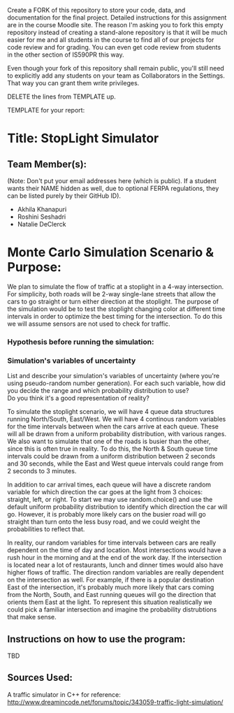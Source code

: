 Create a FORK of this repository to store your code, data, and documentation for the final project. Detailed instructions for this assignment are in the course Moodle site.  The reason I'm asking you to fork this empty repository instead of creating a stand-alone repository is that it will be much easier for me and all students in the course to find all of our projects for code review and for grading. You can even get code review from students in the other section of IS590PR this way.

Even though your fork of this repository shall remain public, you'll still need to explicitly add any students on your team as Collaborators in the Settings. That way you can grant them write privileges.

DELETE the lines from TEMPLATE up.

TEMPLATE for your report:

# Title: StopLight Simulator

## Team Member(s): 
(Note: Don't put your email addresses here (which is public).  If a student wants their NAME hidden as well, due to optional FERPA regulations, they can be listed purely by their GitHub ID).

* Akhila Khanapuri
* Roshini Seshadri
* Natalie DeClerck

# Monte Carlo Simulation Scenario & Purpose:
We plan to simulate the flow of traffic at a stoplight in a 4-way intersection. For simplicity, both roads will be 2-way single-lane streets that allow the cars to go straight or turn either direction at the stoplight.
The purpose of the simulation would be to test the stoplight changing color at different time intervals in order to optimize the best timing for the intersection. To do this we will assume sensors are not used to check for traffic. 

### Hypothesis before running the simulation:
<???>


### Simulation's variables of uncertainty
List and describe your simulation's variables of uncertainty (where you're using pseudo-random number generation). 
For each such variable, how did you decide the range and which probability distribution to use?  
Do you think it's a good representation of reality?

To simulate the stoplight scenario, we will have 4 queue data structures running North/South, East/West.
We will have 4 continous random variables for the time intervals between when the cars arrive at each queue. These will all be drawn from a uniform probability distribution, with various ranges.
We also want to simulate that one of the roads is busier than the other, since this is often true in reality. To do this, the North & South queue time intervals could be drawn from a uniform distribution between 2 seconds and 30 seconds, while the East and West queue intervals could range from 2 seconds to 3 minutes.

In addition to car arrival times, each queue will have a discrete random variable for which direction the car goes at the light from 3 choices: straight, left, or right. To start we may use random.choice() and use the default uniform probability distribution to identify which direction the car will go. However, it is probably more likely cars on the busier road will go straight than turn onto the less busy road, and we could weight the probabilities to reflect that.

In reality, our random variables for time intervals between cars are really dependent on the time of day and location. Most intersections would have a rush hour in the morning and at the end of the work day. If the intersection is located near a lot of restaurants, lunch and dinner times would also have higher flows of traffic. The direction random variables are really dependent on the intersection as well. For example, if there is a popular destination East of the intersection, it's probably much more likely that cars coming from the North, South, and East running queues will go the direction that orients them East at the light. To represent this situation realistically we could pick a familiar intersection and imagine the probability distrubtions that make sense.


## Instructions on how to use the program:
TBD

## Sources Used:

A traffic simulator in C++ for reference:
  <http://www.dreamincode.net/forums/topic/343059-traffic-light-simulation/>
